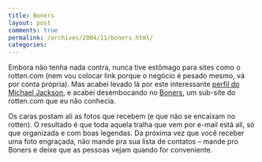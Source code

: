 ```yaml
---
title: Boners
layout: post
comments: true
permalink: /archives/2004/11/boners.html/
categories:
---
```

Embora não tenha nada contra, nunca tive estômago para sites como o rotten.com (nem vou colocar link porque o negócio é pesado mesmo, vá por conta própria). Mas acabei levado lá por este interessante <a href="http://www.rotten.com/library/bio/entertainers/music/michael-jackson/" >perfil do Michael Jackson</a>, e acabei desembocando no <a href="http://www.boners.com/" >Boners</a>, um sub-site do rotten.com que eu não conhecia.

Os caras postam ali as fotos que recebem (e que não se encaixam no rotten). O resultado é que toda aquela tralha que vem por e-mail está ali, só que organizada e com boas legendas. Da próxima vez que você receber uma foto engraçada, não mande pra sua lista de contatos &#8211; mande pro Boners e deixe que as pessoas vejam quando for conveniente.